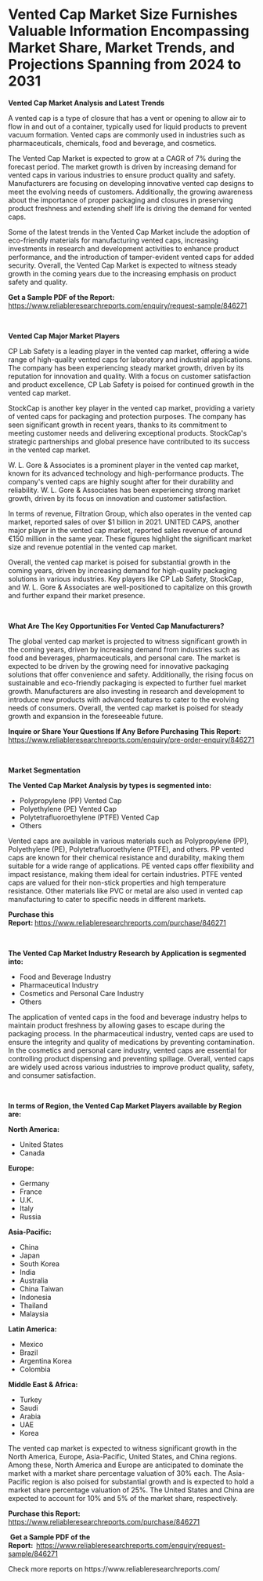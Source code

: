<p><h1>Vented Cap Market Size Furnishes Valuable Information Encompassing Market Share, Market Trends, and Projections Spanning from 2024 to 2031</h1></p><p><strong>Vented Cap Market Analysis and Latest Trends</strong></p>
<p><p>A vented cap is a type of closure that has a vent or opening to allow air to flow in and out of a container, typically used for liquid products to prevent vacuum formation. Vented caps are commonly used in industries such as pharmaceuticals, chemicals, food and beverage, and cosmetics.</p><p>The Vented Cap Market is expected to grow at a CAGR of 7% during the forecast period. The market growth is driven by increasing demand for vented caps in various industries to ensure product quality and safety. Manufacturers are focusing on developing innovative vented cap designs to meet the evolving needs of customers. Additionally, the growing awareness about the importance of proper packaging and closures in preserving product freshness and extending shelf life is driving the demand for vented caps.</p><p>Some of the latest trends in the Vented Cap Market include the adoption of eco-friendly materials for manufacturing vented caps, increasing investments in research and development activities to enhance product performance, and the introduction of tamper-evident vented caps for added security. Overall, the Vented Cap Market is expected to witness steady growth in the coming years due to the increasing emphasis on product safety and quality.</p></p>
<p><strong>Get a Sample PDF of the Report:&nbsp;</strong> <a href="https://www.reliableresearchreports.com/enquiry/request-sample/846271">https://www.reliableresearchreports.com/enquiry/request-sample/846271</a></p>
<p>&nbsp;</p>
<p><strong>Vented Cap Major Market Players</strong></p>
<p><p>CP Lab Safety is a leading player in the vented cap market, offering a wide range of high-quality vented caps for laboratory and industrial applications. The company has been experiencing steady market growth, driven by its reputation for innovation and quality. With a focus on customer satisfaction and product excellence, CP Lab Safety is poised for continued growth in the vented cap market.</p><p>StockCap is another key player in the vented cap market, providing a variety of vented caps for packaging and protection purposes. The company has seen significant growth in recent years, thanks to its commitment to meeting customer needs and delivering exceptional products. StockCap's strategic partnerships and global presence have contributed to its success in the vented cap market.</p><p>W. L. Gore & Associates is a prominent player in the vented cap market, known for its advanced technology and high-performance products. The company's vented caps are highly sought after for their durability and reliability. W. L. Gore & Associates has been experiencing strong market growth, driven by its focus on innovation and customer satisfaction.</p><p>In terms of revenue, Filtration Group, which also operates in the vented cap market, reported sales of over $1 billion in 2021. UNITED CAPS, another major player in the vented cap market, reported sales revenue of around €150 million in the same year. These figures highlight the significant market size and revenue potential in the vented cap market.</p><p>Overall, the vented cap market is poised for substantial growth in the coming years, driven by increasing demand for high-quality packaging solutions in various industries. Key players like CP Lab Safety, StockCap, and W. L. Gore & Associates are well-positioned to capitalize on this growth and further expand their market presence.</p></p>
<p>&nbsp;</p>
<p><strong>What Are The Key Opportunities For Vented Cap Manufacturers?</strong></p>
<p><p>The global vented cap market is projected to witness significant growth in the coming years, driven by increasing demand from industries such as food and beverages, pharmaceuticals, and personal care. The market is expected to be driven by the growing need for innovative packaging solutions that offer convenience and safety. Additionally, the rising focus on sustainable and eco-friendly packaging is expected to further fuel market growth. Manufacturers are also investing in research and development to introduce new products with advanced features to cater to the evolving needs of consumers. Overall, the vented cap market is poised for steady growth and expansion in the foreseeable future.</p></p>
<p><strong>Inquire or Share Your Questions If Any Before Purchasing This Report:</strong> <a href="https://www.reliableresearchreports.com/enquiry/pre-order-enquiry/846271">https://www.reliableresearchreports.com/enquiry/pre-order-enquiry/846271</a></p>
<p>&nbsp;</p>
<p><strong>Market Segmentation</strong></p>
<p><strong>The Vented Cap Market Analysis by types is segmented into:</strong></p>
<p><ul><li>Polypropylene (PP) Vented Cap</li><li>Polyethylene (PE) Vented Cap</li><li>Polytetrafluoroethylene (PTFE) Vented Cap</li><li>Others</li></ul></p>
<p><p>Vented caps are available in various materials such as Polypropylene (PP), Polyethylene (PE), Polytetrafluoroethylene (PTFE), and others. PP vented caps are known for their chemical resistance and durability, making them suitable for a wide range of applications. PE vented caps offer flexibility and impact resistance, making them ideal for certain industries. PTFE vented caps are valued for their non-stick properties and high temperature resistance. Other materials like PVC or metal are also used in vented cap manufacturing to cater to specific needs in different markets.</p></p>
<p><strong>Purchase this Report:&nbsp;</strong><a href="https://www.reliableresearchreports.com/purchase/846271">https://www.reliableresearchreports.com/purchase/846271</a></p>
<p>&nbsp;</p>
<p><strong>The Vented Cap Market Industry Research by Application is segmented into:</strong></p>
<p><ul><li>Food and Beverage Industry</li><li>Pharmaceutical Industry</li><li>Cosmetics and Personal Care Industry</li><li>Others</li></ul></p>
<p><p>The application of vented caps in the food and beverage industry helps to maintain product freshness by allowing gases to escape during the packaging process. In the pharmaceutical industry, vented caps are used to ensure the integrity and quality of medications by preventing contamination. In the cosmetics and personal care industry, vented caps are essential for controlling product dispensing and preventing spillage. Overall, vented caps are widely used across various industries to improve product quality, safety, and consumer satisfaction.</p></p>
<p>&nbsp;</p>
<p><strong>In terms of Region, the Vented Cap Market Players available by Region are:</strong></p>
<p>
    <p> <strong> North America: </strong>
        <ul>
            <li>United States</li>
            <li>Canada</li>
        </ul>
        </p> 
    <p> <strong> Europe: </strong>
        <ul>
            <li>Germany</li>
            <li>France</li>
            <li>U.K.</li>
            <li>Italy</li>
            <li>Russia</li>
        </ul>
        </p> 
    <p> <strong> Asia-Pacific: </strong>
        <ul>
            <li>China</li>
            <li>Japan</li>
            <li>South Korea</li>
            <li>India</li>
            <li>Australia</li>
            <li>China Taiwan</li>
            <li>Indonesia</li>
            <li>Thailand</li>
            <li>Malaysia</li>
        </ul>
        </p> 
    <p> <strong> Latin America: </strong>
        <ul>
            <li>Mexico</li>
            <li>Brazil</li>
            <li>Argentina Korea</li>
            <li>Colombia</li>
        </ul>
        </p> 
    <p> <strong> Middle East & Africa: </strong>
        <ul>
            <li>Turkey</li>
            <li>Saudi</li>
            <li>Arabia</li>
            <li>UAE</li>
            <li>Korea</li>
        </ul>
    </p>
    </p>
<p><p>The vented cap market is expected to witness significant growth in the North America, Europe, Asia-Pacific, United States, and China regions. Among these, North America and Europe are anticipated to dominate the market with a market share percentage valuation of 30% each. The Asia-Pacific region is also poised for substantial growth and is expected to hold a market share percentage valuation of 25%. The United States and China are expected to account for 10% and 5% of the market share, respectively.</p></p>
<p><strong>Purchase this Report: </strong><a href="https://www.reliableresearchreports.com/purchase/846271">https://www.reliableresearchreports.com/purchase/846271</a></p>
<p>&nbsp;<strong>Get a Sample PDF of the Report:&nbsp;&nbsp;</strong><a href="https://www.reliableresearchreports.com/enquiry/request-sample/846271">https://www.reliableresearchreports.com/enquiry/request-sample/846271</a></p>
<p><strong></strong></p>
<p>Check more reports on https://www.reliableresearchreports.com/</p>